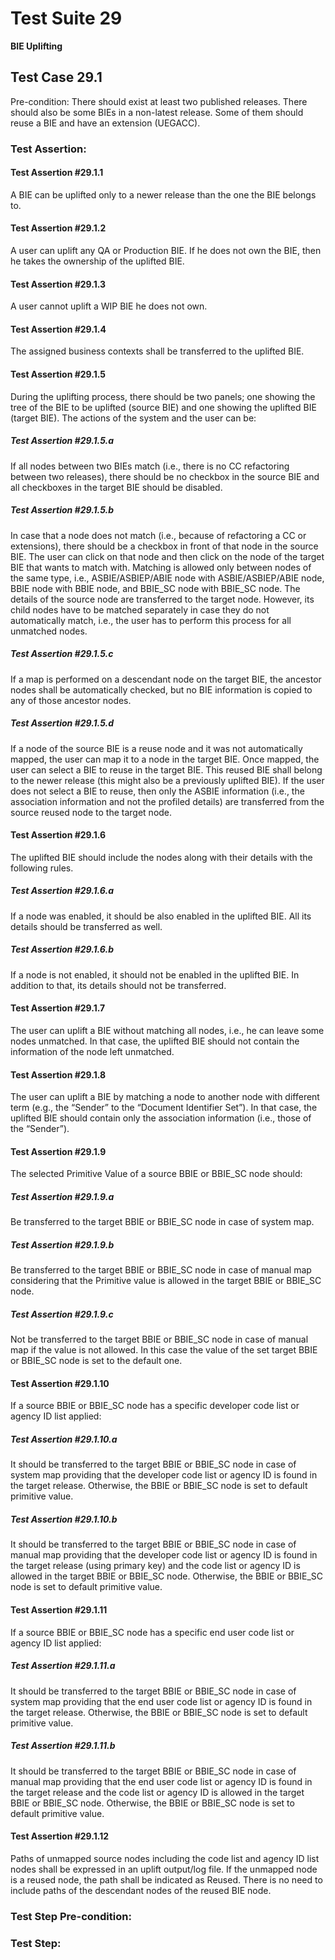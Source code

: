 # Test Suite 29

**BIE Uplifting**


## Test Case 29.1

Pre-condition: There should exist at least two published releases. There should also be some BIEs in a non-latest release. Some of them should reuse a BIE and have an extension (UEGACC).


### Test Assertion:

#### Test Assertion #29.1.1
A BIE can be uplifted only to a newer release than the one the BIE belongs to.

#### Test Assertion #29.1.2
A user can uplift any QA or Production BIE. If he does not own the BIE, then he takes the ownership of the uplifted BIE.

#### Test Assertion #29.1.3
A user cannot uplift a WIP BIE he does not own.

#### Test Assertion #29.1.4
The assigned business contexts shall be transferred to the uplifted BIE.

#### Test Assertion #29.1.5
During the uplifting process, there should be two panels; one showing the tree of the BIE to be uplifted (source BIE) and one showing the uplifted BIE (target BIE). The actions of the system and the user can be:

##### Test Assertion #29.1.5.a
If all nodes between two BIEs match (i.e., there is no CC refactoring between two releases), there should be no checkbox in the source BIE and all checkboxes in the target BIE should be disabled.
##### Test Assertion #29.1.5.b
In case that a node does not match (i.e., because of refactoring a CC or extensions), there should be a checkbox in front of that node in the source BIE. The user can click on that node and then click on the node of the target BIE that wants to match with.  Matching is allowed only between nodes of the same type, i.e., ASBIE/ASBIEP/ABIE node with ASBIE/ASBIEP/ABIE node, BBIE node with BBIE node, and BBIE_SC node with BBIE_SC node. The details of the source node are transferred to the target node. However, its child nodes have to be matched separately in case they do not automatically match, i.e., the user has to perform this process for all unmatched nodes.
##### Test Assertion #29.1.5.c
If a map is performed on a descendant node on the target BIE, the ancestor nodes shall be automatically checked, but no BIE information is copied to any of those ancestor nodes.
##### Test Assertion #29.1.5.d
If a node of the source BIE is a reuse node and it was not automatically mapped, the user can map it to a node in the target BIE. Once mapped, the user can select a BIE to reuse in the target BIE. This reused BIE shall belong to the newer release (this might also be a previously uplifted BIE). If the user does not select a BIE to reuse, then only the ASBIE information (i.e., the association information and not the profiled details) are transferred from the source reused node to the target node.

#### Test Assertion #29.1.6
The uplifted BIE should include the nodes along with their details with the following rules.

##### Test Assertion #29.1.6.a
If a node was enabled, it should be also enabled in the uplifted BIE. All its details should be transferred as well.
##### Test Assertion #29.1.6.b
If a node is not enabled, it should not be enabled in the uplifted BIE. In addition to that, its details should not be transferred.

#### Test Assertion #29.1.7
The user can uplift a BIE without matching all nodes, i.e., he can leave some nodes unmatched. In that case, the uplifted BIE should not contain the information of the node left unmatched.

#### Test Assertion #29.1.8
The user can uplift a BIE by matching a node to another node with different term (e.g., the “Sender” to the “Document Identifier Set”). In that case, the uplifted BIE should contain only the association information (i.e., those of the “Sender”).

#### Test Assertion #29.1.9
The selected Primitive Value of a source BBIE or BBIE_SC node should:

##### Test Assertion #29.1.9.a
Be transferred to the target BBIE or BBIE_SC node in case of system map.
##### Test Assertion #29.1.9.b
Be transferred to the target BBIE or BBIE_SC node in case of manual map considering that the Primitive value is allowed in the target BBIE or BBIE_SC node.
##### Test Assertion #29.1.9.c
Not be transferred to the target BBIE or BBIE_SC node in case of manual map if the value is not allowed. In this case the value of the set target BBIE or BBIE_SC node is set to the default one.

#### Test Assertion #29.1.10
If a source BBIE or BBIE_SC node has a specific developer code list or agency ID list applied:

##### Test Assertion #29.1.10.a
It should be transferred to the target BBIE or BBIE_SC node in case of system map providing that the developer code list or agency ID is found in the target release. Otherwise, the BBIE or BBIE_SC node is set to default primitive value.
##### Test Assertion #29.1.10.b
It should be transferred to the target BBIE or BBIE_SC node in case of manual map providing that the developer code list or agency ID is found in the target release (using primary key) and the code list or agency ID is allowed in the target BBIE or BBIE_SC node. Otherwise, the BBIE or BBIE_SC node is set to default primitive value.

#### Test Assertion #29.1.11
If a source BBIE or BBIE_SC node has a specific end user code list or agency ID list applied:

##### Test Assertion #29.1.11.a
It should be transferred to the target BBIE or BBIE_SC node in case of system map providing that the end user code list or agency ID is found in the target release. Otherwise, the BBIE or BBIE_SC node is set to default primitive value.
##### Test Assertion #29.1.11.b
It should be transferred to the target BBIE or BBIE_SC node in case of manual map providing that the end user code list or agency ID is found in the target release and the code list or agency ID is allowed in the target BBIE or BBIE_SC node. Otherwise, the BBIE or BBIE_SC node is set to default primitive value.

#### Test Assertion #29.1.12
Paths of unmapped source nodes including the code list and agency ID list nodes shall be expressed in an uplift output/log file. If the unmapped node is a reused node, the path shall be indicated as Reused. There is no need to include paths of the descendant nodes of the reused BIE node.

### Test Step Pre-condition:



### Test Step: